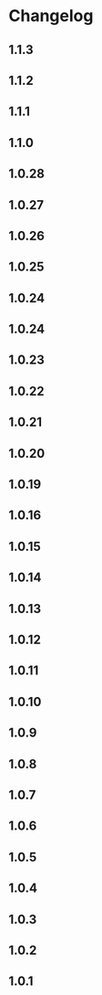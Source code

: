 # Changelog

## 1.1.3

## 1.1.2

## 1.1.1

## 1.1.0

## 1.0.28

## 1.0.27

## 1.0.26

## 1.0.25

## 1.0.24

## 1.0.24

## 1.0.23

## 1.0.22

## 1.0.21

## 1.0.20

## 1.0.19

## 1.0.16

## 1.0.15

## 1.0.14

## 1.0.13

## 1.0.12

## 1.0.11

## 1.0.10

## 1.0.9

## 1.0.8

## 1.0.7

## 1.0.6

## 1.0.5

## 1.0.4

## 1.0.3

## 1.0.2

## 1.0.1
